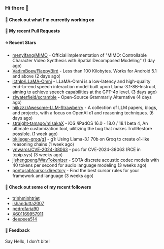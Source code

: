 ### Hi there 👋

#### 👷 Check out what I'm currently working on

#### 🔨 My recent Pull Requests


#### ⭐ Recent Stars

- [menyifang/MIMO](https://github.com/menyifang/MIMO) - Official implementation of &#34;MIMO: Controllable Character Video Synthesis with Spatial Decomposed Modeling&#34; (1 day ago)
- [VadimBoev/FlappyBird](https://github.com/VadimBoev/FlappyBird) - Less than 100 Kilobytes. Works for Android 5.1 and above (2 days ago)
- [ictnlp/LLaMA-Omni](https://github.com/ictnlp/LLaMA-Omni) - LLaMA-Omni is a low-latency and high-quality end-to-end speech interaction model built upon Llama-3.1-8B-Instruct, aiming to achieve speech capabilities at the GPT-4o level. (3 days ago)
- [zlwaterfield/scramble](https://github.com/zlwaterfield/scramble) - Open-Source Grammarly Alternative (4 days ago)
- [hijkzzz/Awesome-LLM-Strawberry](https://github.com/hijkzzz/Awesome-LLM-Strawberry) - A collection of LLM papers, blogs, and projects, with a focus on OpenAI o1 and reasoning techniques. (6 days ago)
- [straight-tamago/misakaX](https://github.com/straight-tamago/misakaX) - iOS /iPadOS 16.0 - 18.0 / 18.1 beta 4, An ultimate customization tool, uilitizing the bug that makes TrollRestore possible. (1 week ago)
- [bklieger-groq/g1](https://github.com/bklieger-groq/g1) - g1: Using Llama-3.1 70b on Groq to create o1-like reasoning chains (1 week ago)
- [ynwarcs/CVE-2024-38063](https://github.com/ynwarcs/CVE-2024-38063) - poc for CVE-2024-38063 (RCE in tcpip.sys) (3 weeks ago)
- [jishengpeng/WavTokenizer](https://github.com/jishengpeng/WavTokenizer) - SOTA discrete acoustic codec models with 40 tokens per second for audio language modeling  (3 weeks ago)
- [pontusab/cursor.directory](https://github.com/pontusab/cursor.directory) - Find the best cursor rules for your framework and language (3 weeks ago)

#### 👯 Check out some of my recent followers

- [trinhminhtriet](https://github.com/trinhminhtriet)
- [ishandutta2007](https://github.com/ishandutta2007)
- [pedrofaria90](https://github.com/pedrofaria90)
- [X601169957911](https://github.com/X601169957911)
- [deepsea514](https://github.com/deepsea514)

#### 💬 Feedback

Say Hello, I don't bite!